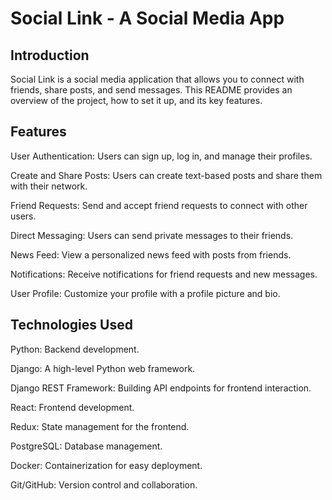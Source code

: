 

# Social Link - A Social Media App


## Introduction
Social Link is a social media application that allows you to connect with friends, share posts, and send messages. This README provides an overview of the project, how to set it up, and its key features.

## Features

User Authentication: Users can sign up, log in, and manage their profiles.

Create and Share Posts: Users can create text-based posts and share them with their network.

Friend Requests: Send and accept friend requests to connect with other users.

Direct Messaging: Users can send private messages to their friends.

News Feed: View a personalized news feed with posts from friends.

Notifications: Receive notifications for friend requests and new messages.

User Profile: Customize your profile with a profile picture and bio.



## Technologies Used
Python: Backend development.

Django: A high-level Python web framework.

Django REST Framework: Building API endpoints for frontend interaction.

React: Frontend development.

Redux: State management for the frontend.

PostgreSQL: Database management.

Docker: Containerization for easy deployment.

Git/GitHub: Version control and collaboration.
